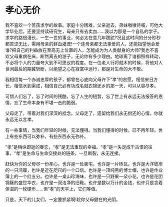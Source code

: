 # 孝心无价

我不喜欢一个苦孩求学的故事。家庭十分困难，父亲逝去，弟妹嗷嗷待哺，可他大学毕业后，还要坚持读研究生，母亲只有去卖血……我以为那是一个自私的学子。求学的路很漫长，一生一世的事业，何必太在意几年蹉跎?况且这时间的分分秒秒都苦涩无比，需用母亲的鲜血灌溉!一个连母亲都无法挚爱的人，还能指望他会爱谁?把自己的利益放在至高无上位置的人，怎能成为为人类献身的大师?我也不喜欢父母重病在床，断然离去的游子，无论你有多少理由。地球离了谁都照样转动，不必将个人的力量夸大到不可思议的程度。在一位老人行将就木的时候，将他对人世间最后的期冀斩断，以绝望之心在寂寞中远行，那是对生命的大不敬。 

我相信每一个赤诚忠厚的孩子，都曾在心底向父母许下“孝”的宏愿，相信来日方长，相信水到渠成，相信自己必有功成名就衣锦还乡的那一天，可以从容尽孝。 

可惜人们忘了，忘了时间的残酷，忘了人生的短暂，忘了世上有永远无法报答的恩情，忘了生命本身有不堪一击的脆弱。 

父母走了，带着对我们深深的挂念。父母走了，遗留给我们永无偿还的心情。你就永远无以言孝。 

有一些事情，当我们年轻的时候，无法懂得。当我们懂得的时候，已不再年轻。世上有些东西可以弥补，有些东西永无弥补。 

“孝”是稍纵即逝的眷恋，“孝”是无法重现的幸福。“孝”是一失足成千古恨的往事，“孝”是生命与生命交接处的链条，一旦断裂，永无连接。 

赶快为你的父母尽一份孝心。也许是一处豪宅，也许是一片砖瓦。也许是大洋彼岸的一只鸿雁，也许是近在咫尺的一个口信。也许是一顶纯黑的博士帽，也许是作业簿上的一个红五分。也许是一桌山珍海味，也许是一只野果一朵小花。也许是花团锦簇的盛世华衣，也许是一双洁净的旧鞋。也许是数以万计的金钱，也许只是含着体温的一枚硬币……但“孝”的天平上，它们等值。 

只是，天下的儿女们，一定要抓紧啊!趁你父母健在的光阴。
 